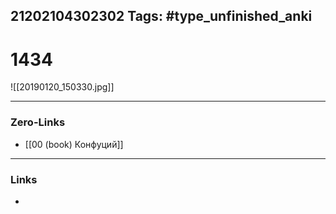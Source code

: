 21202104302302
Tags: #type_unfinished_anki 
---
# 1434

![[20190120_150330.jpg]]

---
### Zero-Links
- [[00 (book) Конфуций]]
---
### Links
-